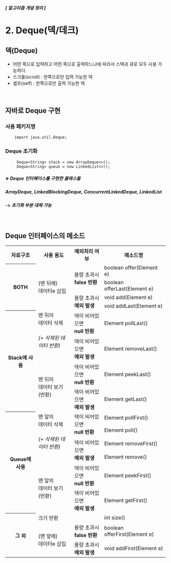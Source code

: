 ##### [ 알고리즘 개념 정리 ] 
# 2. Deque(덱/데크)

## **덱(Deque)**
- 어떤 쪽으로 입력하고 어떤 쪽으로 출력하느냐에 따라서 스택과 큐로 모두 사용 가능하다.
- 스크롤(scroll) : 한쪽으로만 입력 가능한 덱
- 셀프(self) : 한쪽으로만 출력 가능한 덱 

<br/>

## **자바로 Deque 구현**

### 사용 패키지명

        import java.util.Deque;

### Deque 초기화
         Deque<String> stack = new ArrayDeque<>();
         Deque<String> queue = new LinkedList<>();


##### *※ Deque 인터페이스를 구현한 클래스들*
##### *ArrayDeque, LinkedBlockingDeque, ConcurrentLinkedDeque, LinkedList*
##### -> 초기화 부분 대체 가능

<br>

## Deque 인터페이스의 메소드

<table>
  <tr>
    <th>자료구조</th>
    <th>사용 용도</th>
    <th>예외처리 여부</th>
    <th>메소드명</th>
  </tr>
  <tr>
    <th rowspan="4">BOTH</th>
    <td rowspan="4">(맨 뒤에)<br>데이터e 삽입</td>
    <td rowspan="2">용량 초과시<br><b>false 반환</b></td>
    <td>boolean offer(Element e)</td>
  </tr>
  <tr>
     <td>boolean offerLast(Element e)</td>
  </tr>
  <tr>
     <td rowspan="2">용량 초과시<br><b>예외 발생</b></td>
     <td>void add(Element e)</td>
  </tr>
  <tr>
     <td>void addLast(Element e)</td>
  </tr>

  <tr>
    <th rowspan="4">Stack에 사용</th>
    <td rowspan="2">맨 뒤의<br>데이터 삭제<h6>(+ 삭제된 데이터 반환)<h6></td>
    <td>덱이 비어있으면<br><b>null 반환</b></td>
    <td>Element pollLast()</td>
  </tr>
  <tr>
     <td>덱이 비어있으면<br><b>예외 발생</b></td>
     <td>Element removeLast()</td>
  </tr>
  <tr>
    <td rowspan="2">맨 뒤의<br>데이터 보기(반환)</td>
     <td >덱이 비어있으면<br><b>null 반환</b></td>
     <td>Element peekLast()</td>
  </tr>
  <tr>
     <td>덱이 비어있으면<br><b>예외 발생</b></td>
     <td>Element getLast()</td>
  </tr>

  <tr>
    <th rowspan="6">Queue에 사용</th>
    <td rowspan="4">맨 앞의<br>데이터 삭제<h6>(+ 삭제된 데이터 반환)<h6></td>
    <td rowspan="2">덱이 비어있으면<br><b>null 반환</b></td>
    <td>Element pollFirst()</td>
  </tr>
  <tr>
     <td>Element poll()</td>
  </tr>
  <tr>
     <td rowspan="2">덱이 비어있으면<br><b>예외 발생</b></td>
     <td>Element removeFirst()</td>
  </tr>
  <tr>
     <td>Element remove()</td>
  </tr>
  <tr>
  <td rowspan="2">맨 앞의<br> 데이터 보기(반환)</td>
     <td>덱이 비어있으면<br><b>null 반환</b></td>
     <td>Element peekFirst()</td>
  </tr>
  <tr>
     <td>덱이 비어있으면<br><b>예외 발생</b></td>
     <td>Element getFirst()</td>
  </tr>

  <tr>
    <th rowspan="3">그 외</th>
    <td>크기 반환</td>
    <td></td>
    <td>int size()</td>
  </tr>
  <tr>
     <td rowspan="2">(맨 앞에)<br>데이터e 삽입</td>
     <td>용량 초과시<br><b>false 반환</td>
     <td>boolean offerFirst(Element e)</td>
  </tr>
  <tr>
     <td>용량 초과시<br><b>예외 발생</b></td>
     <td>void addFirst(Element e)</td>
  </tr>
</table>